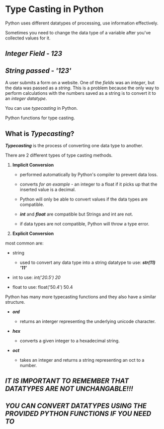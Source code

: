 # Type Casting in Python

Python uses different datatypes of processing, use information effectively.

Sometimes you need to change the data type of a variable after you've collected values for it.

## *Integer Field* - **_123_**

## *String passed* - **_'123'_**  

A user submits a form on a website. One of the *fields* was an *integer*, but the data was passed as a *string*. This is a problem because the only way to perform calculations with the numbers saved as a string is to convert it to an *integer datatype*.

You can use *typecasting* in Python.



Python functions for type casting.

## What is **_Typecasting_**?

***Typecasting*** is the process of converting one data type to another.

There are 2 different types of type casting methods.

1. **Implicit Conversion**
 
    - performed automatically by Python's compiler to prevent data loss.
    - converts _for an example_ - an integer to a float if it picks up that the inserted value is a decimal.
    - Python will only be able to convert values if the data types are compatible. 

    - **_int_** and _**float**_ are compatible but Strings and int are not.
    - if data types are not compatible, Python will throw a type error.

2. **Explicit Conversion**

most common are:

+ string
    - used to convert any data type into a string datatype
    to use:
    ***str(11)***
    ***'11'***

+ int
    to use: 
    *int('20.5')*
    *20*


+ float
to use: 
float('50.4')
50.4

Python has many more typecasting functions and they also have a similar structure.

+ **_ord_**

    - returns an interger representing the underlying unicode character.

+ **_hex_**

    - converts a given integer to a hexadecimal string.

+ **_oct_** 

    - takes an integer and returns a string representing an oct to a number.

## **_IT IS IMPORTANT TO REMEMBER THAT DATATYPES ARE NOT UNCHANGABLE!!!_**

## **_YOU CAN CONVERT DATATYPES USING THE PROVIDED PYTHON FUNCTIONS IF YOU NEED TO_**
    
